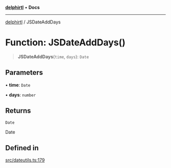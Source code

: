 [**delphirtl**](../README.md) • **Docs**

***

[delphirtl](../globals.md) / JSDateAddDays

# Function: JSDateAddDays()

> **JSDateAddDays**(`time`, `days`): `Date`

## Parameters

• **time**: `Date`

• **days**: `number`

## Returns

`Date`

Date

## Defined in

[src/dateutils.ts:179](https://github.com/chuacw/delphirtl/blob/c3bd984ce6705ae71e078fec89787c01bca39c7d/src/dateutils.ts#L179)
